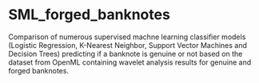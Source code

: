 # SML_forged_banknotes
Comparison of numerous supervised machne learning classifier models (Logistic Regression, K-Nearest Neighbor, Support Vector Machines and Decision Trees) predicting if a banknote is genuine or not based on the dataset from OpenML containing wavelet analysis results for genuine and forged banknotes.
